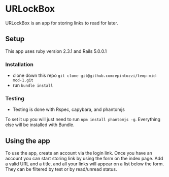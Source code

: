 # URLockBox

URLockBox is an app for storing links to read for later.

## Setup

This app uses ruby version 2.3.1 and Rails 5.0.0.1

### Installation

 - clone down this repo `git clone git@github.com:epintozzi/temp-mid-mod-1.git`
 - run `bundle install`

### Testing


- Testing is done with Rspec, capybara, and phantomjs

To set it up you will just need to run `npm install phantomjs -g`. Everything else will be installed with Bundle.

## Using the app

To use the app, create an account via the login link. Once you have an account you can start storing link by using the form on the index page. Add a valid URL and a title, and all your links will appear on a list below the form. They can be filtered by test or by read/unread status.
